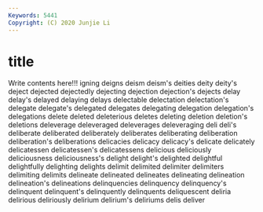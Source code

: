```yaml
---
Keywords: 5441
Copyright: (C) 2020 Junjie Li
---
```


# title

Write contents here!!!
igning 
deigns 
deism 
deism's
deities 
deity 
deity's 
deject 
dejected 
dejectedly 
dejecting 
dejection 
dejection's 
dejects
delay 
delay's 
delayed 
delaying 
delays 
delectable 
delectation 
delectation's 
delegate 
delegate's
delegated 
delegates 
delegating 
delegation 
delegation's 
delegations 
delete 
deleted 
deleterious 
deletes
deleting 
deletion 
deletion's 
deletions 
deleverage 
deleveraged 
deleverages 
deleveraging 
deli 
deli's
deliberate 
deliberated 
deliberately 
deliberates 
deliberating 
deliberation 
deliberation's 
deliberations 
delicacies 
delicacy
delicacy's 
delicate 
delicately 
delicatessen 
delicatessen's 
delicatessens 
delicious 
deliciously 
deliciousness 
deliciousness's
delight 
delight's 
delighted 
delightful 
delightfully 
delighting 
delights 
delimit 
delimited 
delimiter
delimiters 
delimiting 
delimits 
delineate 
delineated 
delineates 
delineating 
delineation 
delineation's 
delineations
delinquencies 
delinquency 
delinquency's 
delinquent 
delinquent's 
delinquently 
delinquents 
deliquescent 
deliria 
delirious
deliriously 
delirium 
delirium's 
deliriums 
delis 
deliver 
